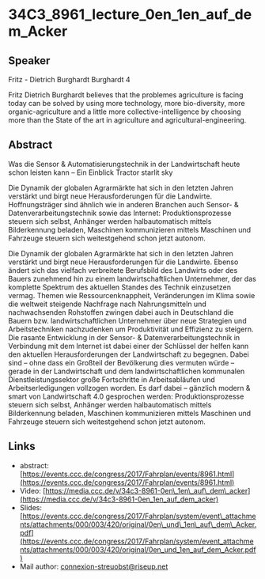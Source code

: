 # 34C3\_8961\_lecture\_0en\_1en\_auf\_dem\_Acker

## Speaker

Fritz - Dietrich Burghardt Burghardt 4

Fritz Dietrich Burghardt believes that the problemes agriculture is facing today can be solved by using more technology, more bio-diversity, more organic-agriculture and a little more collective-intelligence by choosing more than the State of the art in agriculture and agricultural-engineering.

## Abstract

Was die Sensor & Automatisierungstechnik in der Landwirtschaft heute schon leisten kann – Ein Einblick Tractor starlit sky

Die Dynamik der globalen Agrarmärkte hat sich in den letzten Jahren verstärkt und birgt neue Herausforderungen für die Landwirte. Hoffnungsträger sind ähnlich wie in anderen Branchen auch Sensor- & Datenverarbeitungstechnik sowie das Internet: Produktionsprozesse steuern sich selbst, Anhänger werden halbautomatisch mittels Bilderkennung beladen, Maschinen kommunizieren mittels Maschinen und Fahrzeuge steuern sich weitestgehend schon jetzt autonom.

Die Dynamik der globalen Agrarmärkte hat sich in den letzten Jahren verstärkt und birgt neue Herausforderungen für die Landwirte. Ebenso ändert sich das vielfach verbreitete Berufsbild des Landwirts oder des Bauers zunehmend hin zu einem landwirtschaftlichen Unternehmer, der das komplette Spektrum des aktuellen Standes des Technik einzusetzen vermag. Themen wie Ressourcenknappheit, Veränderungen im Klima sowie die weltweit steigende Nachfrage nach Nahrungsmitteln und nachwachsenden Rohstoffen zwingen dabei auch in Deutschland die Bauern bzw. landwirtschaftlichen Unternehmer über neue Strategien und Arbeitstechniken nachzudenken um Produktivität und Effizienz zu steigern. Die rasante Entwicklung in der Sensor- & Datenverarbeitungstechnik in Verbindung mit dem Internet ist dabei einer der Schlüssel der helfen kann den aktuellen Herausforderungen der Landwirtschaft zu begegnen. Dabei sind – ohne dass ein Großteil der Bevölkerung dies vermuten würde – gerade in der Landwirtschaft und dem landwirtschaftlichen kommunalen Dienstleistungssektor große Fortschritte in Arbeitsabläufen und Arbeitserledigungen vollzogen worden. Es darf dabei – gänzlich modern & smart von Landwirtschaft 4.0 gesprochen werden: Produktionsprozesse steuern sich selbst, Anhänger werden halbautomatisch mittels Bilderkennung beladen, Maschinen kommunizieren mittels Maschinen und Fahrzeuge steuern sich weitestgehend schon jetzt autonom.

## Links

* abstract: [https://events.ccc.de/congress/2017/Fahrplan/events/8961.html](https://events.ccc.de/congress/2017/Fahrplan/events/8961.html)
* Video: [https://media.ccc.de/v/34c3-8961-0en\_1en\_auf\_dem\_acker](https://media.ccc.de/v/34c3-8961-0en_1en_auf_dem_acker)
* Slides: [https://events.ccc.de/congress/2017/Fahrplan/system/event\_attachments/attachments/000/003/420/original/0en\_und\_1en\_auf\_dem\_Acker.pdf](https://events.ccc.de/congress/2017/Fahrplan/system/event_attachments/attachments/000/003/420/original/0en_und_1en_auf_dem_Acker.pdf)
* Mail author: connexion-streuobst@riseup.net

